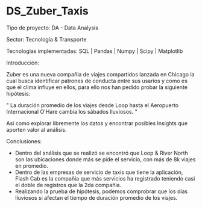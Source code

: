 # DS_Zuber_Taxis

Tipo de proyecto: DA - Data Analysis

Sector: Tecnología & Transporte

Tecnologías implementadas: SQL | Pandas | Numpy | Scipy | Matplotlib

Introducción: 

Zuber es una nueva compañia de viajes compartidos lanzada en Chicago la cual busca identificar patrones de conducta entre sus usarios y como es que el clima influye en ellos, para ello nos han pedido probar la siguiente hipótesis:

" La duración promedio de los viajes desde Loop hasta el Aeropuerto Internacional O'Hare cambia los sábados lluviosos. "

Así como explorar libremente los datos y encontrar posibles Insights que aporten valor al análisis.

Conclusiones:

- Dentro del análisis que se realizó se encontró que Loop & River North son las ubicaciones donde más se pide el servicio, con más de 8k viajes en promedio.
- Dentro de las empresas de servicio de taxis que tiene la aplicación, Flash Cab es la compañia que más servicios ha registrado teniendo casi el doble de registros que la 2da compañia.
- Realizando la prueba de hipótesis, podemos comprobrar que los días lluviosos si afectan el tiempo de duración promedio de los viajes.




